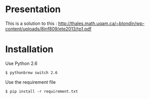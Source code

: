 # Presentation

This is a solution to this : http://thales.math.uqam.ca/~blondin/wp-content/uploads/8inf809/ete2013/tp1.pdf


# Installation

Use Python 2.6

    $ pythonbrew switch 2.6

Use the requirement file

    $ pip install -r requirement.txt
    
